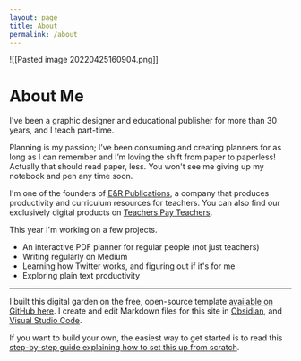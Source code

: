 ```yaml
---
layout: page
title: About
permalink: /about
---
```


![[Pasted image 20220425160904.png]]
# About Me
I've been a graphic designer and educational publisher for more than 30 years, and I teach part-time. 

Planning is my passion; I’ve been consuming and creating planners for as long as I can remember and I’m loving the shift from paper to paperless! Actually that should read paper, less. You won't see me giving up my notebook and pen any time soon.

I'm one of the founders of [E&R Publications](https://eandrpublications.com.au/), a company that produces productivity and curriculum resources for teachers. You can also find our exclusively digital products on [Teachers Pay Teachers](https://www.teacherspayteachers.com/Store/E-And-R-Publications).

This year I'm working on a few projects.
- An interactive PDF planner for regular people (not just teachers)
- Writing regularly on Medium
- Learning how Twitter works, and figuring out if it's for me
- Exploring plain text productivity

---
I built this digital garden on the free, open-source template [available on GitHub here](https://github.com/maximevaillancourt/digital-garden-jekyll-template). I create and edit Markdown files for this site in [Obsidian](http://obsidian.md), and [Visual Studio Code](https://code.visualstudio.com).

If you want to build your own, the easiest way to get started is to read this [step-by-step guide explaining how to set this up from scratch](https://maximevaillancourt.com/blog/setting-up-your-own-digital-garden-with-jekyll).